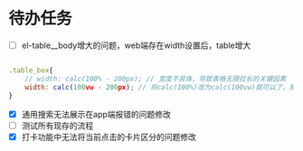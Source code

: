 # 待办任务
- [ ] el-table__body增大的问题，web端存在width设置后，table增大
~~~js

.table_box{
    // width: calc(100% - 200px); // 宽度不具体，导致表格无限拉长的关键因素
    width: calc(100vw - 200px); // 将calc(100%)改为calc(100vw)就可以了，原因是vw指屏幕整体宽度度量,这里可以设置成一个具体的值，比如800px
}
~~~
- [x] 通用搜索无法展示在app端报错的问题修改
- [ ] 测试所有现存的流程
- [x] 打卡功能中无法将当前点击的卡片区分的问题修改